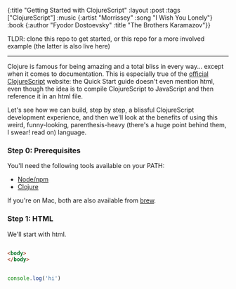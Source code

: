 {:title "Getting Started with ClojureScript"
 :layout :post
 :tags ["ClojureScript"]
 :music {:artist "Morrissey"
 	 :song "I Wish You Lonely"}
 :book {:author "Fyodor Dostoevsky"
        :title "The Brothers Karamazov"}}

TLDR: clone this repo to get started, or this repo for a more involved example (the latter is also live here)

***

Clojure is famous for being amazing and a total bliss in every way... except when it comes to documentation. This is especially true of the [official ClojureScript][] website: the Quick Start guide doesn't even mention html, even though the idea is to compile ClojureScript to JavaScript and then reference it in an html file.

Let's see how we can build, step by step, a blissful ClojureScript development experience, and then we'll look at the benefits of using this weird, funny-looking, parenthesis-heavy (there's a huge point behind them, I swear! read on) language.

### Step 0: Prerequisites

You'll need the following tools available on your PATH:

- [Node/npm][node-npm]
- [Clojure][]

If you're on Mac, both are also available from [brew][].

### Step 1: HTML

We'll start with html.

```html

<body>
</body>
```

```javascript

console.log('hi')

```


[official ClojureScript]: https://clojurescript.org/guides/quick-start
[Node-npm]: https://nodejs.org/en/
[Clojure]: https://clojure.org/guides/getting_started
[brew]: https://brew.sh